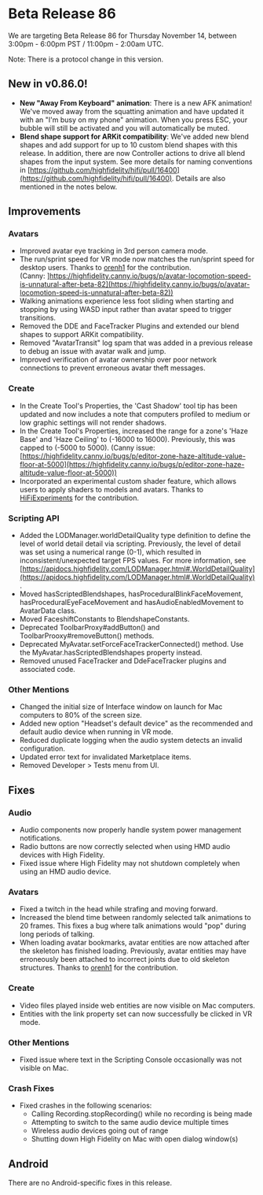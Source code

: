 # Beta Release 86

We are targeting Beta Release 86 for Thursday November 14, between 3:00pm - 6:00pm PST / 11:00pm - 2:00am UTC.

Note: There is a protocol change in this version.

## New in v0.86.0!

* **New "Away From Keyboard" animation**: There is a new AFK animation! We've moved away from the squatting animation and have updated it with an "I'm busy on my phone" animation. When you press ESC, your bubble will still be activated and you will automatically be muted. 
* **Blend shape support for ARKit compatibility**: We've added new blend shapes and add support for up to 10 custom blend shapes with this release. In addition, there are now Controller actions to drive all blend shapes from the input system. See more details for naming conventions in [https://github.com/highfidelity/hifi/pull/16400](https://github.com/highfidelity/hifi/pull/16400). Details are also mentioned in the notes below.
    
## Improvements

### Avatars

* Improved avatar eye tracking in 3rd person camera mode.
* The run/sprint speed for VR mode now matches the run/sprint speed for desktop users. Thanks to [orenh1](https://github.com/highfidelity/hifi/pull/16390) for the contribution. (Canny: ]https://highfidelity.canny.io/bugs/p/avatar-locomotion-speed-is-unnatural-after-beta-82](https://highfidelity.canny.io/bugs/p/avatar-locomotion-speed-is-unnatural-after-beta-82))
* Walking animations experience less foot sliding when starting and stopping by using WASD input rather than avatar speed to trigger transitions.
* Removed the DDE and FaceTracker Plugins and extended our blend shapes to support ARKit compatibility.
* Removed "AvatarTransit" log spam that was added in a previous release to debug an issue with avatar walk and jump.
* Improved verification of avatar ownership over poor network connections to prevent erroneous avatar theft messages.

### Create

* In the Create Tool's Properties, the 'Cast Shadow' tool tip has been updated and now includes a note that computers profiled to medium or low graphic settings will not render shadows.
* In the Create Tool's Properties, increased the range for a zone's 'Haze Base' and 'Haze Ceiling' to (-16000 to 16000). Previously, this was capped to (-5000 to 5000). (Canny issue: [https://highfidelity.canny.io/bugs/p/editor-zone-haze-altitude-value-floor-at-5000](https://highfidelity.canny.io/bugs/p/editor-zone-haze-altitude-value-floor-at-5000))
* Incorporated an experimental custom shader feature, which allows users to apply shaders to models and avatars. Thanks to [HiFiExperiments](https://github.com/hifiexperiments) for the contribution. 

### Scripting API

* Added the LODManager.worldDetailQuality type definition to define the level of world detail detail via scripting. Previously, the level of detail was set using a numerical range (0-1), which resulted in inconsistent/unexpected target FPS values. For more information, see [https://apidocs.highfidelity.com/LODManager.html#.WorldDetailQuality](https://apidocs.highfidelity.com/LODManager.html#.WorldDetailQuality).
* Moved hasScriptedBlendshapes, hasProceduralBlinkFaceMovement, hasProceduralEyeFaceMovement and hasAudioEnabledMovement to AvatarData class.
* Moved FaceshiftConstants to BlendshapeConstants.
* Deprecated ToolbarProxy#addButton() and ToolbarProoxy#removeButton() methods.
* Deprecated MyAvatar.setForceFaceTrackerConnected() method. Use the MyAvatar.hasScriptedBlendshapes property instead.
* Removed unused FaceTracker and DdeFaceTracker plugins and associated code.

### Other Mentions

* Changed the initial size of Interface window on launch for Mac computers to 80% of the screen size.
* Added new option "Headset's default device" as the recommended and default audio device when running in VR mode.
* Reduced duplicate logging when the audio system detects an invalid configuration.
* Updated error text for invalidated Marketplace items.
* Removed Developer > Tests menu from UI.

## Fixes

### Audio

* Audio components now properly handle system power management notifications.
* Radio buttons are now correctly selected when using HMD audio devices with High Fidelity.
* Fixed issue where High Fidelity may not shutdown completely when using an HMD audio device.

### Avatars 

* Fixed a twitch in the head while strafing and moving forward.
* Increased the blend time between randomly selected talk animations to 20 frames. This fixes a bug where talk animations would "pop" during long periods of talking.
* When loading avatar bookmarks, avatar entities are now attached after the skeleton has finished loading. Previously, avatar entities may have erroneously been attached to incorrect joints due to old skeleton structures. Thanks to [orenh1](https://github.com/orenh1) for the contribution.

### Create

* Video files played inside web entities are now visible on Mac computers.
* Entities with the link property set can now successfully be clicked in VR mode.

### Other Mentions

* Fixed issue where text in the Scripting Console occasionally was not visible on Mac.

### Crash Fixes

* Fixed crashes in the following scenarios: 
    * Calling Recording.stopRecording() while no recording is being made
    * Attempting to switch to the same audio device multiple times
    * Wireless audio devices going out of range
    * Shutting down High Fidelity on Mac with open dialog window(s)

## Android

There are no Android-specific fixes in this release.
